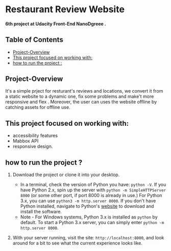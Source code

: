 

# Restaurant Review Website

#### 6th project at Udacity Front-End NanoDgreee .

## Table of Contents

- [Project-Overview](#ProjectOverview)
- [This project focused on working with:](#Thisprojectfocusedonworkingwith:)
- [how to run the project :](#HoToRuTheGame:)


## Project-Overview

It's a simple prject for resturant's reviews and locations, we convert it from a static website to a dynamic one, fix some problems and make't more responsive and flex . Moreover, the user can uses the website offline by catching assets for offline use.

##  This project focused on working with:
- accessibility features
- Mabbox API
- responsive design.

## how to run the project ?

1. Download the project or clone it into your desktop.

    - In a terminal, check the version of Python you have: `python -V`. If you have Python 2.x, spin up the server with `python -m SimpleHTTPServer 8000` (or some other port, if port 8000 is already in use.) For Python 3.x, you can use `python3 -m http.server 8000`. If you don't have Python installed, navigate to Python's [website](https://www.python.org/) to download and install the software.
   - Note -  For Windows systems, Python 3.x is installed as `python` by default. To start a Python 3.x server, you can simply enter `python -m http.server 8000`.
2. With your server running, visit the site: `http://localhost:8000`, and look around for a bit to see what the current experience looks like.
